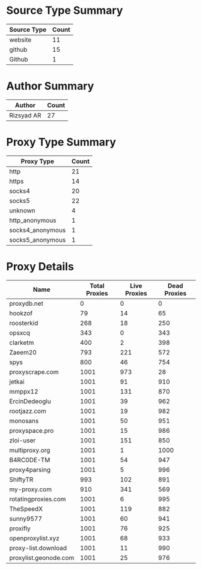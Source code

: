 # Source Type Summary

| Source Type | Count |
|-------------|-------|
| website | 11 |
| github | 15 |
| Github | 1 |


# Author Summary

| Author | Count |
|--------|-------|
| Rizsyad AR | 27 |


# Proxy Type Summary

| Proxy Type | Count |
|------------|-------|
| http | 21 |
| https | 14 |
| socks4 | 20 |
| socks5 | 22 |
| unknown | 4 |
| http_anonymous | 1 |
| socks4_anonymous | 1 |
| socks5_anonymous | 1 |


# Proxy Details

| Name | Total Proxies | Live Proxies | Dead Proxies |
|------|---------------|--------------|---------------|
| proxydb.net | 0 | 0 | 0 |
| hookzof | 79 | 14 | 65 |
| roosterkid | 268 | 18 | 250 |
| opsxcq | 343 | 0 | 343 |
| clarketm | 400 | 2 | 398 |
| Zaeem20 | 793 | 221 | 572 |
| spys | 800 | 46 | 754 |
| proxyscrape.com | 1001 | 973 | 28 |
| jetkai | 1001 | 91 | 910 |
| mmppx12 | 1001 | 131 | 870 |
| ErcinDedeoglu | 1001 | 39 | 962 |
| rootjazz.com | 1001 | 19 | 982 |
| monosans | 1001 | 50 | 951 |
| proxyspace.pro | 1001 | 15 | 986 |
| zloi-user | 1001 | 151 | 850 |
| multiproxy.org | 1001 | 1 | 1000 |
| B4RC0DE-TM | 1001 | 54 | 947 |
| proxy4parsing | 1001 | 5 | 996 |
| ShiftyTR | 993 | 102 | 891 |
| my-proxy.com | 910 | 341 | 569 |
| rotatingproxies.com | 1001 | 6 | 995 |
| TheSpeedX | 1001 | 119 | 882 |
| sunny9577 | 1001 | 60 | 941 |
| proxifly | 1001 | 76 | 925 |
| openproxylist.xyz | 1001 | 68 | 933 |
| proxy-list.download | 1001 | 11 | 990 |
| proxylist.geonode.com | 1001 | 25 | 976 |
